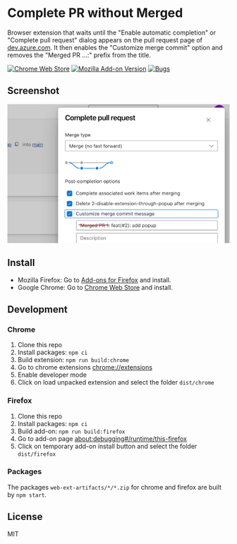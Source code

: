 # Complete PR without Merged

Browser extension that waits until the "Enable automatic completion" or "Complete pull request" dialog appears
on the pull request page of [dev.azure.com](https://dev.azure.com/).
It then enables the "Customize merge commit" option and removes the "Merged PR ...:" prefix from the title.

[![Chrome Web Store](https://img.shields.io/chrome-web-store/v/djmhpijahmaipeldgjhmibgoppbapmja)](https://chromewebstore.google.com/detail/complete-pr-without-merge/djmhpijahmaipeldgjhmibgoppbapmja)
[![Mozilla Add-on Version](https://img.shields.io/amo/v/complete-pr-without-merged)](https://addons.mozilla.org/de/firefox/addon/complete-pr-without-merged/)
[![Bugs](https://sonarcloud.io/api/project_badges/measure?project=jocmet_dev-azure-auto-customize-pr&metric=bugs)](https://sonarcloud.io/summary/new_code?id=jocmet_dev-azure-auto-customize-pr)

## Screenshot

![screenshot](./screenshot.png)

## Install

- Mozilla Firefox: Go to [Add-ons for Firefox](https://addons.mozilla.org/de/firefox/addon/complete-pr-without-merged/) and install.
- Google Chrome: Go to [Chrome Web Store](https://chromewebstore.google.com/detail/complete-pr-without-merge/djmhpijahmaipeldgjhmibgoppbapmja) and install.

## Development

### Chrome

1. Clone this repo
1. Install packages: `npm ci`
1. Build extension: `npm run build:chrome`
1. Go to chrome extensions [chrome://extensions](chrome://extensions)
1. Enable developer mode
1. Click on load unpacked extension and select the folder `dist/chrome`

### Firefox

1. Clone this repo
1. Install packages: `npm ci`
1. Build add-on: `npm run build:firefox`
1. Go to add-on page [about:debugging#/runtime/this-firefox](about:debugging#/runtime/this-firefox)
1. Click on temporary add-on install button and select the folder `dist/firefox`

### Packages

The packages `web-ext-artifacts/*/*.zip` for chrome and firefox are built by `npm start`.

## License

MIT
